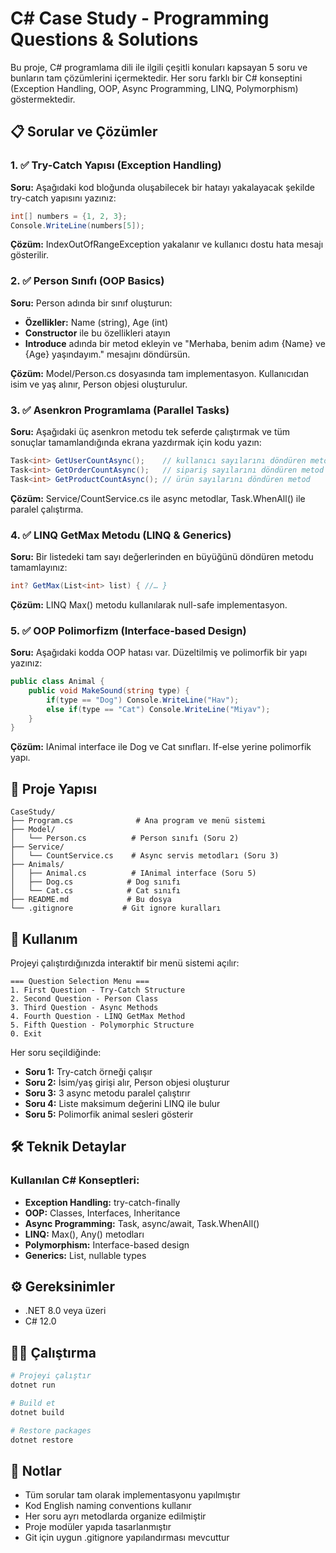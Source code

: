 # C# Case Study - Programming Questions & Solutions

Bu proje, C# programlama dili ile ilgili çeşitli konuları kapsayan 5 soru ve bunların tam çözümlerini içermektedir. Her soru farklı bir C# konseptini (Exception Handling, OOP, Async Programming, LINQ, Polymorphism) göstermektedir.

## 📋 Sorular ve Çözümler

### 1. ✅ Try-Catch Yapısı (Exception Handling)
**Soru:** Aşağıdaki kod bloğunda oluşabilecek bir hatayı yakalayacak şekilde try-catch yapısını yazınız:
```csharp
int[] numbers = {1, 2, 3}; 
Console.WriteLine(numbers[5]);
```

**Çözüm:** IndexOutOfRangeException yakalanır ve kullanıcı dostu hata mesajı gösterilir.

### 2. ✅ Person Sınıfı (OOP Basics)
**Soru:** Person adında bir sınıf oluşturun:
- **Özellikler:** Name (string), Age (int)
- **Constructor** ile bu özellikleri atayın
- **Introduce** adında bir metod ekleyin ve "Merhaba, benim adım {Name} ve {Age} yaşındayım." mesajını döndürsün.

**Çözüm:** Model/Person.cs dosyasında tam implementasyon. Kullanıcıdan isim ve yaş alınır, Person objesi oluşturulur.

### 3. ✅ Asenkron Programlama (Parallel Tasks)
**Soru:** Aşağıdaki üç asenkron metodu tek seferde çalıştırmak ve tüm sonuçlar tamamlandığında ekrana yazdırmak için kodu yazın:
```csharp
Task<int> GetUserCountAsync();    // kullanıcı sayılarını döndüren metod
Task<int> GetOrderCountAsync();   // sipariş sayılarını döndüren metod
Task<int> GetProductCountAsync(); // ürün sayılarını döndüren metod
```

**Çözüm:** Service/CountService.cs ile async metodlar, Task.WhenAll() ile paralel çalıştırma.

### 4. ✅ LINQ GetMax Metodu (LINQ & Generics)
**Soru:** Bir listedeki tam sayı değerlerinden en büyüğünü döndüren metodu tamamlayınız:
```csharp
int? GetMax(List<int> list) { //… }
```

**Çözüm:** LINQ Max() metodu kullanılarak null-safe implementasyon.

### 5. ✅ OOP Polimorfizm (Interface-based Design)
**Soru:** Aşağıdaki kodda OOP hatası var. Düzeltilmiş ve polimorfik bir yapı yazınız:
```csharp
public class Animal { 
    public void MakeSound(string type) { 
        if(type == "Dog") Console.WriteLine("Hav"); 
        else if(type == "Cat") Console.WriteLine("Miyav"); 
    } 
}
```

**Çözüm:** IAnimal interface ile Dog ve Cat sınıfları. If-else yerine polimorfik yapı.

## 📁 Proje Yapısı

```
CaseStudy/
├── Program.cs              # Ana program ve menü sistemi
├── Model/
│   └── Person.cs          # Person sınıfı (Soru 2)
├── Service/
│   └── CountService.cs    # Async servis metodları (Soru 3)
├── Animals/
│   ├── Animal.cs          # IAnimal interface (Soru 5)
│   ├── Dog.cs            # Dog sınıfı
│   └── Cat.cs            # Cat sınıfı
├── README.md             # Bu dosya
└── .gitignore           # Git ignore kuralları
```

## 🚀 Kullanım

Projeyi çalıştırdığınızda interaktif bir menü sistemi açılır:

```
=== Question Selection Menu ===
1. First Question - Try-Catch Structure
2. Second Question - Person Class  
3. Third Question - Async Methods
4. Fourth Question - LINQ GetMax Method
5. Fifth Question - Polymorphic Structure
0. Exit
```

Her soru seçildiğinde:
- **Soru 1:** Try-catch örneği çalışır
- **Soru 2:** İsim/yaş girişi alır, Person objesi oluşturur
- **Soru 3:** 3 async metodu paralel çalıştırır
- **Soru 4:** Liste maksimum değerini LINQ ile bulur
- **Soru 5:** Polimorfik animal sesleri gösterir

## 🛠️ Teknik Detaylar

### Kullanılan C# Konseptleri:
- **Exception Handling:** try-catch-finally
- **OOP:** Classes, Interfaces, Inheritance
- **Async Programming:** Task, async/await, Task.WhenAll()
- **LINQ:** Max(), Any() metodları
- **Polymorphism:** Interface-based design
- **Generics:** List<T>, nullable types


## ⚙️ Gereksinimler

- .NET 8.0 veya üzeri
- C# 12.0

## 🏃‍♂️ Çalıştırma

```bash
# Projeyi çalıştır
dotnet run

# Build et
dotnet build

# Restore packages
dotnet restore
```

## 📝 Notlar

- Tüm sorular tam olarak implementasyonu yapılmıştır
- Kod English naming conventions kullanır
- Her soru ayrı metodlarda organize edilmiştir
- Proje modüler yapıda tasarlanmıştır
- Git için uygun .gitignore yapılandırması mevcuttur